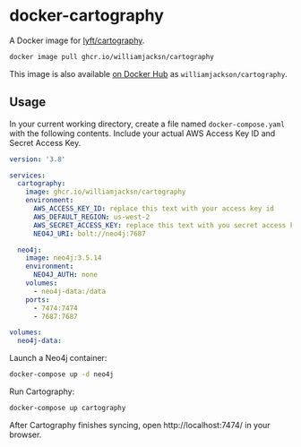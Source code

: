 # docker-cartography

A Docker image for [lyft/cartography][a].

[a]: https://github.com/lyft/cartography

```sh
docker image pull ghcr.io/williamjacksn/cartography
```

This image is also available [on Docker Hub][b] as `williamjackson/cartography`.

[b]: https://hub.docker.com/r/williamjackson/cartography

## Usage

In your current working directory, create a file named `docker-compose.yaml` with the following contents. Include your
actual AWS Access Key ID and Secret Access Key.

```yaml
version: '3.8'

services:
  cartography:
    image: ghcr.io/williamjacksn/cartography
    environment:
      AWS_ACCESS_KEY_ID: replace this text with your access key id
      AWS_DEFAULT_REGION: us-west-2
      AWS_SECRET_ACCESS_KEY: replace this text with you secret access key
      NEO4J_URI: bolt://neo4j:7687

  neo4j:
    image: neo4j:3.5.14
    environment:
      NEO4J_AUTH: none
    volumes:
      - neo4j-data:/data
    ports:
      - 7474:7474
      - 7687:7687

volumes:
  neo4j-data:
```

Launch a Neo4j container:

```sh
docker-compose up -d neo4j
```

Run Cartography:

```sh
docker-compose up cartography
```

After Cartography finishes syncing, open http://localhost:7474/ in your browser.
